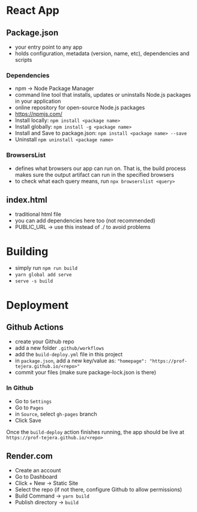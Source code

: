 # React App

## Package.json
- your entry point to any app
- holds configuration, metadata (version, name, etc), dependencies and scripts

### Dependencies
- npm -> Node Package Manager
- command line tool that installs, updates or uninstalls Node.js packages in your application
- online repository for open-source Node.js packages
- https://npmjs.com/
- Install locally: `npm install <package name>`
- Install globally: `npm install -g <package name>`
- Install and Save to package.json: `npm install <package name> --save`
- Uninstall `npm uninstall <package name>`

### BrowsersList
- defines what browsers our app can run on. That is, the build process makes sure the 
  output artifact can run in the specified browsers
- to check what each query means, run `npx browserslist <query>`

## index.html
- traditional html file
- you can add dependencies here too (not recommended)
- PUBLIC_URL -> use this instead of ./ to avoid problems

# Building
- simply run `npm run build`
- `yarn global add serve`
- `serve -s build`

# Deployment

## Github Actions

- create your Github repo
- add a new folder `.github/workflows`
- add the `build-deploy.yml` file in this project
- in `package.json`, add a new key/value as:
  `"homepage": "https://prof-tejera.github.io/<repo>"`
- commit your files (make sure package-lock.json is there)

### In Github
- Go to `Settings`
- Go to `Pages`
- in `Source`, select `gh-pages` branch
- Click Save

Once the `build-deploy` action finishes running, the app should be live
at `https://prof-tejera.github.io/<repo>`

## Render.com
- Create an account
- Go to Dashboard
- Click + New -> Static Site
- Select the repo (if not there, configure Github to allow permissions)
- Build Command -> `yarn build`
- Publish directory -> `build`
